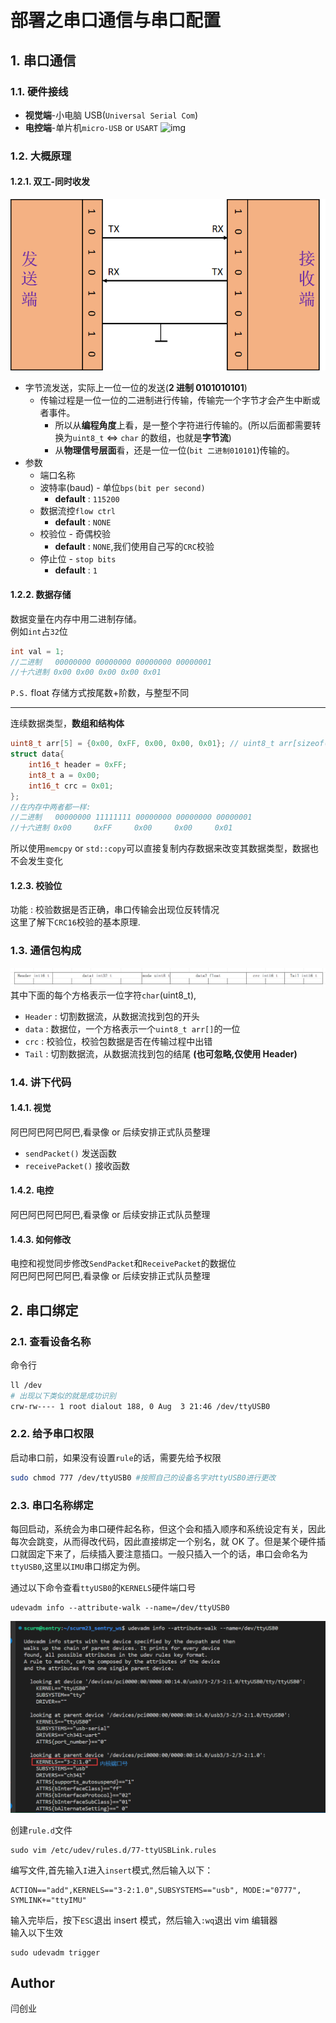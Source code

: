 # 部署之串口通信与串口配置

## 1. 串口通信

### 1.1. 硬件接线

- **视觉端**-小电脑 USB(`Universal Serial Com`)
- **电控端**-单片机`micro-USB` or `USART`
  ![img](./pic/serial_com/miniPC-A.jpg)

### 1.2. 大概原理

#### 1.2.1. **双工-同时收发**

![img](./pic/serial_com/hardware.png)

- 字节流发送，实际上一位一位的发送(**2 进制 0101010101**)
  - 传输过程是一位一位的二进制进行传输，传输完一个字节才会产生中断或者事件。
    - 所以从**编程角度**上看，是一整个字符进行传输的。(所以后面都需要转换为`uint8_t` <=> `char` 的数组，也就是**字节流**)
    - 从**物理信号层面**看，还是一位一位(`bit 二进制010101`)传输的。
- 参数
  - 端口名称
  - 波特率(baud) - 单位`bps(bit per second)`
    - **default** : `115200`
  - 数据流控`flow ctrl`
    - **default** : `NONE`
  - 校验位 - 奇偶校验
    - **default** : `NONE`,我们使用自己写的`CRC`校验
  - 停止位 - `stop bits`
    - **default** : `1`

#### 1.2.2. **数据存储**

数据变量在内存中用二进制存储。  
例如`int`占`32`位

```cpp
int val = 1;
//二进制   00000000 00000000 00000000 00000001
//十六进制 0x00 0x00 0x00 0x00 0x01
```

`P.S.` float 存储方式按尾数+阶数，与整型不同

---

连续数据类型，**数组和结构体**

```cpp
uint8_t arr[5] = {0x00, 0xFF, 0x00, 0x00, 0x01}; // uint8_t arr[sizeof(data)];
struct data{
    int16_t header = 0xFF;
    int8_t a = 0x00;
    int16_t crc = 0x01;
};
//在内存中两者都一样:
//二进制   00000000 11111111 00000000 00000000 00000001
//十六进制 0x00     0xFF     0x00     0x00     0x01
```

所以使用`memcpy` or `std::copy`可以直接复制内存数据来改变其数据类型，数据也不会发生变化

#### 1.2.3. 校验位

功能 : 校验数据是否正确，串口传输会出现位反转情况  
这里了解下`CRC16`校验的基本原理.

### 1.3. 通信包构成

![img](./pic/serial_com/packet.png)  
其中下面的每个方格表示一位字符`char`(uint8_t),

- `Header` : 切割数据流，从数据流找到包的开头
- `data` : 数据位，一个方格表示一个`uint8_t arr[]`的一位
- `crc` : 校验位，校验包数据是否在传输过程中出错
- `Tail` : 切割数据流，从数据流找到包的结尾 **(也可忽略,仅使用 Header)**

### 1.4. 讲下代码

#### 1.4.1. 视觉

阿巴阿巴阿巴阿巴,看录像 or 后续安排正式队员整理

- `sendPacket()` 发送函数
- `receivePacket()` 接收函数

#### 1.4.2. 电控

阿巴阿巴阿巴阿巴,看录像 or 后续安排正式队员整理

#### 1.4.3. 如何修改

电控和视觉同步修改`SendPacket`和`ReceivePacket`的数据位  
阿巴阿巴阿巴阿巴,看录像 or 后续安排正式队员整理

## 2. **串口绑定**

### 2.1. **查看设备名称**

命令行

```bash
ll /dev
# 出现以下类似的就是成功识别
crw-rw---- 1 root dialout 188, 0 Aug  3 21:46 /dev/ttyUSB0
```

### 2.2. **给予串口权限**

启动串口前，如果没有设置`rule`的话，需要先给予权限

```bash
sudo chmod 777 /dev/ttyUSB0 #按照自己的设备名字对ttyUSB0进行更改
```

### 2.3. **串口名称绑定**

每回启动，系统会为串口硬件起名称，但这个会和插入顺序和系统设定有关，因此每次会跳变，从而得改代码，因此直接绑定一个别名，就 OK 了。但是某个硬件插口就固定下来了，后续插入要注意插口。一般只插入一个的话，串口会命名为`ttyUSB0`,这里以`IMU`串口绑定为例。

通过以下命令查看`ttyUSB0`的`KERNELS`硬件端口号

```
udevadm info --attribute-walk --name=/dev/ttyUSB0
```

![img](./pic/serial_com/serial-kernels.png)

创建`rule.d`文件

```
sudo vim /etc/udev/rules.d/77-ttyUSBLink.rules
```

编写文件,首先输入`I`进入`insert`模式,然后输入以下：

```
ACTION=="add",KERNELS=="3-2:1.0",SUBSYSTEMS=="usb", MODE:="0777", SYMLINK+="ttyIMU"
```

输入完毕后，按下`ESC`退出 insert 模式，然后输入`:wq`退出 vim 编辑器  
输入以下生效

```
sudo udevadm trigger
```

## Author 

闫创业